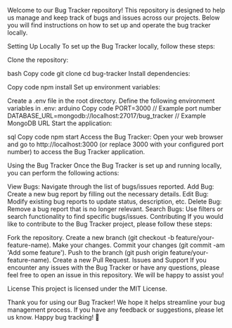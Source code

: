 Welcome to our Bug Tracker repository! This repository is designed to help us manage and keep track of bugs and issues across our projects. Below you will find instructions on how to set up and operate the bug tracker locally.

Setting Up Locally
To set up the Bug Tracker locally, follow these steps:

Clone the repository:

bash
Copy code
git clone 
cd bug-tracker
Install dependencies:

Copy code
npm install
Set up environment variables:

Create a .env file in the root directory.
Define the following environment variables in .env:
arduino
Copy code
PORT=3000  // Example port number
DATABASE_URL=mongodb://localhost:27017/bug_tracker  // Example MongoDB URL
Start the application:

sql
Copy code
npm start
Access the Bug Tracker:
Open your web browser and go to http://localhost:3000 (or replace 3000 with your configured port number) to access the Bug Tracker application.

Using the Bug Tracker
Once the Bug Tracker is set up and running locally, you can perform the following actions:

View Bugs: Navigate through the list of bugs/issues reported.
Add Bug: Create a new bug report by filling out the necessary details.
Edit Bug: Modify existing bug reports to update status, description, etc.
Delete Bug: Remove a bug report that is no longer relevant.
Search Bugs: Use filters or search functionality to find specific bugs/issues.
Contributing
If you would like to contribute to the Bug Tracker project, please follow these steps:

Fork the repository.
Create a new branch (git checkout -b feature/your-feature-name).
Make your changes.
Commit your changes (git commit -am 'Add some feature').
Push to the branch (git push origin feature/your-feature-name).
Create a new Pull Request.
Issues and Support
If you encounter any issues with the Bug Tracker or have any questions, please feel free to open an issue in this repository. We will be happy to assist you!

License
This project is licensed under the MIT License.

Thank you for using our Bug Tracker! We hope it helps streamline your bug management process. If you have any feedback or suggestions, please let us know. Happy bug tracking! 🐞